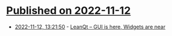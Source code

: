 # [Published on 2022-11-12](index.md)

* [2022-11-12, 13:21:50](https://news.ycombinator.com/item?id=33572787) - [LeanQt – GUI is here, Widgets are near](https://github.com/rochus-keller/LeanQt/releases/tag/2022-11-11)
